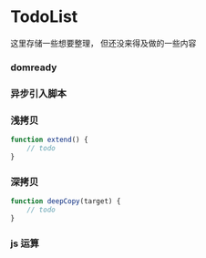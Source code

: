 # TodoList

这里存储一些想要整理， 但还没来得及做的一些内容

### domready

### 异步引入脚本

### 浅拷贝

```javascript
function extend() {
    // todo
}
```

### 深拷贝

```javascript
function deepCopy(target) {
    // todo
}
```

### js 运算
